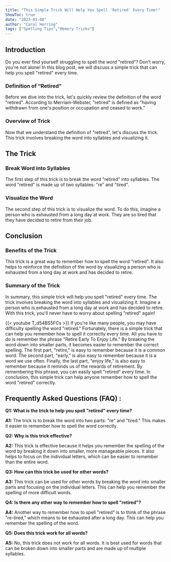 ```yaml
---
title: "This Simple Trick Will Help You Spell 'Retired' Every Time!"
ShowToc: true 
date: "2023-03-08"
author: "Carol Herring" 
tags: ["Spelling Tips","Memory Tricks"]
---
```

## Introduction

Do you ever find yourself struggling to spell the word "retired"? Don't worry, you're not alone! In this blog post, we will discuss a simple trick that can help you spell "retired" every time.

### Definition of “Retired”

Before we dive into the trick, let's quickly review the definition of the word "retired". According to Merriam-Webster, "retired" is defined as "having withdrawn from one's position or occupation and ceased to work."

### Overview of Trick

Now that we understand the definition of "retired", let's discuss the trick. This trick involves breaking the word into syllables and visualizing it.

## The Trick

### Break Word into Syllables

The first step of this trick is to break the word "retired" into syllables. The word "retired" is made up of two syllables: "re" and "tired".

### Visualize the Word

The second step of this trick is to visualize the word. To do this, imagine a person who is exhausted from a long day at work. They are so tired that they have decided to retire from their job.

## Conclusion

### Benefits of the Trick

This trick is a great way to remember how to spell the word "retired". It also helps to reinforce the definition of the word by visualizing a person who is exhausted from a long day at work and has decided to retire.

### Summary of the Trick

In summary, this simple trick will help you spell "retired" every time. The trick involves breaking the word into syllables and visualizing it. Imagine a person who is exhausted from a long day at work and has decided to retire. With this trick, you'll never have to worry about spelling "retired" again!

{{< youtube T_d54BS5FCs >}} 
If you're like many people, you may have difficulty spelling the word "retired." Fortunately, there is a simple trick that can help you remember how to spell it correctly every time. All you have to do is remember the phrase "Retire Early To Enjoy Life." By breaking the word down into smaller parts, it becomes easier to remember the correct spelling. The first part, "retire," is easy to remember because it is a common word. The second part, "early," is also easy to remember because it is a word we use often. Finally, the last part, "enjoy life," is also easy to remember because it reminds us of the rewards of retirement. By remembering this phrase, you can easily spell "retired" every time. In conclusion, this simple trick can help anyone remember how to spell the word "retired" correctly.

## Frequently Asked Questions (FAQ) :
**Q1: What is the trick to help you spell "retired" every time?**

**A1:** The trick is to break the word into two parts: "re" and "tired." This makes it easier to remember how to spell the word correctly.

**Q2: Why is this trick effective?**

**A2:** This trick is effective because it helps you remember the spelling of the word by breaking it down into smaller, more manageable pieces. It also helps to focus on the individual letters, which can be easier to remember than the entire word.

**Q3: How can this trick be used for other words?**

**A3:** This trick can be used for other words by breaking the word into smaller parts and focusing on the individual letters. This can help you remember the spelling of more difficult words.

**Q4: Is there any other way to remember how to spell "retired"?**

**A4:** Another way to remember how to spell "retired" is to think of the phrase "re-tired," which means to be exhausted after a long day. This can help you remember the spelling of the word.

**Q5: Does this trick work for all words?**

**A5:** No, this trick does not work for all words. It is best used for words that can be broken down into smaller parts and are made up of multiple syllables.





